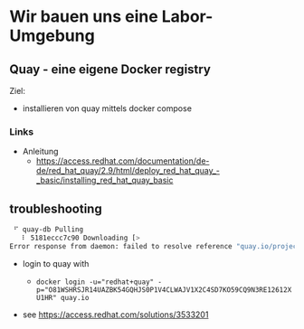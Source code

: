 # Wir bauen uns eine Labor-Umgebung

## Quay - eine eigene Docker registry

Ziel:
- installieren von quay mittels docker compose


### Links

- Anleitung
  - <https://access.redhat.com/documentation/de-de/red_hat_quay/2.9/html/deploy_red_hat_quay_-_basic/installing_red_hat_quay_basic>

## troubleshooting

```bash
 ⠋ quay-db Pulling                                                                                                    2.1s
   ⠇ 5181eccc7c90 Downloading [>                                                  ]       ...                         0.8s
Error response from daemon: failed to resolve reference "quay.io/project-quay/quay:3.8.5": pulling from host quay.io failed with status code [manifests 3.8.5]: 401 UNAUTHORIZED
```

- login to quay with
  - `docker login -u="redhat+quay" -p="O81WSHRSJR14UAZBK54GQHJS0P1V4CLWAJV1X2C4SD7KO59CQ9N3RE12612XU1HR" quay.io`

- see  <https://access.redhat.com/solutions/3533201>